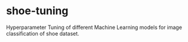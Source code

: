 # shoe-tuning
Hyperparameter Tuning of different Machine Learning models for image classification of shoe dataset.
